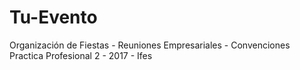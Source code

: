 # Tu-Evento
Organización de Fiestas - Reuniones Empresariales - Convenciones
Practica Profesional 2 - 2017 - Ifes
